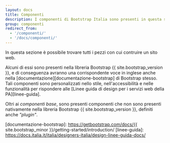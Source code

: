 ```yaml
---
layout: docs
title: Componenti
description: I componenti di Bootstrap Italia sono presenti in questa sezione
group: componenti
redirect_from:
  - '/componenti/'
  - '/docs/componenti/'
---
```


In questa sezione è possibile trovare tutti i pezzi con cui contruire un sito web.

Alcuni di essi sono presenti nella libreria Bootstrap {{ site.bootstrap_version }}, e di conseguenza avranno una corrispondente voce in inglese anche nella [documentazione][documentazione-bootstrap] di Bootstrap stesso. Tali componenti sono personalizzati nello stile, nell'accessibilità e nelle funzionalità per rispondere alle [Linee guida di design per i servizi web della PA][linee-guida].

Oltri ai _componenti base_, sono presenti componenti che non sono presenti nativamente nella libreria Bootstrap {{ site.bootstrap_version }}, definiti anche _"plugin"_.

[documentazione-bootstrap]: https://getbootstrap.com/docs/{{ site.bootstrap_minor }}/getting-started/introduction/
[linee-guida]: https://docs.italia.it/italia/designers-italia/design-linee-guida-docs/
